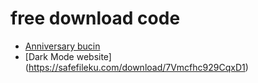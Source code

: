 # free download code

* [Anniversary bucin](https://safefileku.com/download/879mlNY5Ugkk7GP)
* [Dark Mode website] (https://safefileku.com/download/7Vmcfhc929CqxD1)

